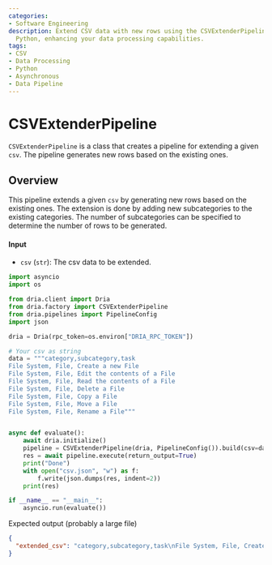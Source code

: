 ```yaml
---
categories:
- Software Engineering
description: Extend CSV data with new rows using the CSVExtenderPipeline class in
  Python, enhancing your data processing capabilities.
tags:
- CSV
- Data Processing
- Python
- Asynchronous
- Data Pipeline
---
```


# CSVExtenderPipeline

`CSVExtenderPipeline` is a class that creates a pipeline for extending a given `csv`. The pipeline generates new rows based on the existing ones.

## Overview

This pipeline extends a given `csv` by generating new rows based on the existing ones. The extension is done by adding new subcategories to the existing categories. The number of subcategories can be specified to determine the number of rows to be generated.

#### Input

- `csv` (`str`): The csv data to be extended.

```python
import asyncio
import os

from dria.client import Dria
from dria.factory import CSVExtenderPipeline
from dria.pipelines import PipelineConfig
import json

dria = Dria(rpc_token=os.environ["DRIA_RPC_TOKEN"])

# Your csv as string
data = """category,subcategory,task
File System, File, Create a new File
File System, File, Edit the contents of a File
File System, File, Read the contents of a File
File System, File, Delete a File
File System, File, Copy a File
File System, File, Move a File
File System, File, Rename a File"""


async def evaluate():
    await dria.initialize()
    pipeline = CSVExtenderPipeline(dria, PipelineConfig()).build(csv=data)
    res = await pipeline.execute(return_output=True)
    print("Done")
    with open("csv.json", "w") as f:
        f.write(json.dumps(res, indent=2))
    print(res)

if __name__ == "__main__":
    asyncio.run(evaluate())
```

Expected output (probably a large file)

```json
{
  "extended_csv": "category,subcategory,task\nFile System, File, Create a new File\nFile System, File, Edit the contents of a File\nFile System, File, Read the contents of a File\nFile System, File, Delete a File\nFile System, File, Copy a File\nFile System, File, Move a File\nFile System, File, Rename a File\nFile Syste, Folder, Create a new Folder\nFile System, Folder, Delete a Folder\nFile System, Folder, Copy a Folder\nFile System, Folder, Move a Folder\nFile System, Folder, Rename a Folder\nFile System, Folder, List the contents of a Folder\nFile System, Folder, Move a File to a Folder\nFile System, Folder, Copy a File to a Folder\nWeb Browser, Search, Search over a query\nWeb Browser, Search, Search for images\nWeb Browser, Search, Search for news\nWeb Browser, Access, Scrape the content of a website\nWeb Browser, Access, Take a screenshot of a website\nWeb Browser, Access, Download a file/files from a website\nWeb Browser, Access, Fill out forms\nCommunication, Email, Send an email\nCommunication, Email, Read the contents of an email\nCommunication, Email, Retrieve the last n emails\nScheduling, To-Do List"
} 
```